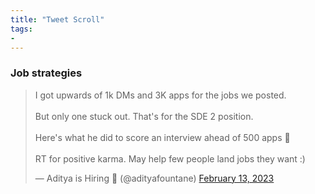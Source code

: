 ```yaml
---
title: "Tweet Scroll"
tags:
- 
---
```


### Job strategies

<blockquote class="twitter-tweet"><p lang="en" dir="ltr">I got upwards of 1k DMs and 3K apps for the jobs we posted. <br><br>But only one stuck out. That&#39;s for the SDE 2 position. <br><br>Here&#39;s what he did to score an interview ahead of 500 apps 🧵<br><br>RT for positive karma. May help few people land jobs they want :)</p>&mdash; Aditya is Hiring 🫡 (@adityafountane) <a href="https://twitter.com/adityafountane/status/1625157145602785283?ref_src=twsrc%5Etfw">February 13, 2023</a></blockquote> <script async src="https://platform.twitter.com/widgets.js" charset="utf-8"></script> 